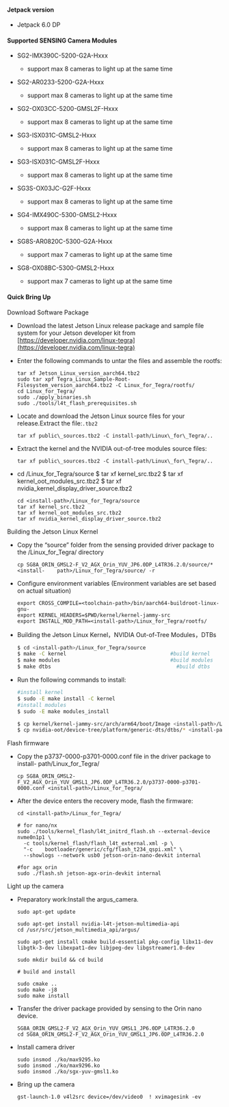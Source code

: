 #### Jetpack version

* Jetpack 6.0 DP

#### Supported SENSING Camera Modules

* SG2-IMX390C-5200-G2A-Hxxx

  * support max 8 cameras to light up at the same time
* SG2-AR0233-5200-G2A-Hxxx

  * support max 8 cameras to light up at the same time
* SG2-OX03CC-5200-GMSL2F-Hxxx

  * support max 8 cameras to light up at the same time
* SG3-ISX031C-GMSL2-Hxxx

  * support max 8 cameras to light up at the same time
* SG3-ISX031C-GMSL2F-Hxxx

  * support max 8 cameras to light up at the same time
* SG3S-OX03JC-G2F-Hxxx

  * support max 8 cameras to light up at the same time
* SG4-IMX490C-5300-GMSL2-Hxxx

  * support max 8 cameras to light up at the same time
* SG8S-AR0820C-5300-G2A-Hxxx

  * support max 7 cameras to light up at the same time
* SG8-OX08BC-5300-GMSL2-Hxxx

  * support max 7 cameras to light up at the same time

#### Quick Bring Up

Download Software Package

* Download the latest Jetson Linux release package and sample file system for your Jetson developer kit from [https://developer.nvidia.com/linux-tegra](https://developer.nvidia.com/linux-tegra)
* Enter the following commands to untar the files and assemble the rootfs:

  ```
  tar xf Jetson_Linux_version_aarch64.tbz2
  sudo tar xpf Tegra_Linux_Sample-Root-Filesystem_version_aarch64.tbz2 -C Linux_for_Tegra/rootfs/
  cd Linux_for_Tegra/
  sudo ./apply_binaries.sh
  sudo ./tools/l4t_flash_prerequisites.sh
  ```
* Locate and download the Jetson Linux source files for your release.Extract the file:`.tbz2`

  ```
  tar xf public\_sources.tbz2 -C install-path/Linux\_for\_Tegra/..
  ```
* Extract the kernel and the NVIDIA out-of-tree modules source files:

  ```
  tar xf public\_sources.tbz2 -C install-path/Linux\_for\_Tegra/..
  ```
* cd <install-path>/Linux\_for\_Tegra/source \$ tar xf kernel\_src.tbz2 \$ tar xf kernel\_oot\_modules\_src.tbz2 \$ tar xf nvidia\_kernel\_display\_driver\_source.tbz2

  ```
  cd <install-path>/Linux_for_Tegra/source
  tar xf kernel_src.tbz2
  tar xf kernel_oot_modules_src.tbz2
  tar xf nvidia_kernel_display_driver_source.tbz2
  ```

Building the Jetson Linux Kernel

* Copy the “source” folder from the sensing provided driver package to the <install-path>/Linux\_for\_Tegra/ directory

  ```
  cp SG8A_ORIN_GMSL2-F_V2_AGX_Orin_YUV_JP6.0DP_L4TR36.2.0/source/* <install-    path>/Linux_for_Tegra/source/ -r
  ```
* Configure environment variables (Environment variables are set based on actual situation)

  ```
  export CROSS_COMPILE=<toolchain-path>/bin/aarch64-buildroot-linux-gnu-
  export KERNEL_HEADERS=$PWD/kernel/kernel-jammy-src
  export INSTALL_MOD_PATH=<install-path>/Linux_for_Tegra/rootfs/
  ```
* Building the Jetson Linux Kernel，NVIDIA Out-of-Tree Modules，DTBs

  ```Bash
  $ cd <install-path>/Linux_for_Tegra/source
  $ make -C kernel                                  #build kernel
  $ make modules                                    #build modules
  $ make dtbs                                         #build dtbs
  ```
* Run the following commands to install:

  ```Bash
  #install kernel
  $ sudo -E make install -C kernel
  #install modules      
  $ sudo -E make modules_install 

  $ cp kernel/kernel-jammy-src/arch/arm64/boot/Image <install-path>/Linux_for_Tegra/kernel/Image
  $ cp nvidia-oot/device-tree/platform/generic-dts/dtbs/* <install-path>/Linux_for_Tegra/kernel/dtb/
  ```

Flash firmware

* Copy the p3737-0000-p3701-0000.conf file in the driver package to install-
  path/Linux_for_Tegra/

  ```
  cp SG8A_ORIN_GMSL2-F_V2_AGX_Orin_YUV_GMSL1_JP6.0DP_L4TR36.2.0/p3737-0000-p3701-0000.conf <install-path>/Linux_for_Tegra/
  ```
* After the device enters the recovery mode, flash the firmware:

  ```
  cd <install-path>/Linux_for_Tegra/

  # for nano/nx
  sudo ./tools/kernel_flash/l4t_initrd_flash.sh --external-device nvme0n1p1 \
    -c tools/kernel_flash/flash_l4t_external.xml -p \
    "-c    bootloader/generic/cfg/flash_t234_qspi.xml" \
    --showlogs --network usb0 jetson-orin-nano-devkit internal

  #for agx orin
  sudo ./flash.sh jetson-agx-orin-devkit internal
  ```

Light up the camera

* Preparatory work:Install the argus\_camera.

  ```
  sudo apt-get update

  sudo apt-get install nvidia-l4t-jetson-multimedia-api
  cd /usr/src/jetson_multimedia_api/argus/

  sudo apt-get install cmake build-essential pkg-config libx11-dev libgtk-3-dev libexpat1-dev libjpeg-dev libgstreamer1.0-dev

  sudo mkdir build && cd build

  # build and install

  sudo cmake ..
  sudo make -j8
  sudo make install
  ```
* Transfer the driver package provided by sensing to the Orin nano device.

  ```
  SG8A_ORIN_GMSL2-F_V2_AGX_Orin_YUV_GMSL1_JP6.0DP_L4TR36.2.0
  cd SG8A_ORIN_GMSL2-F_V2_AGX_Orin_YUV_GMSL1_JP6.0DP_L4TR36.2.0
  ```
* Install camera driver

  ```
  sudo insmod ./ko/max9295.ko
  sudo insmod ./ko/max9296.ko
  sudo insmod ./ko/sgx-yuv-gmsl1.ko
  ```
* Bring up the camera

  ```
  gst-launch-1.0 v4l2src device=/dev/video0  ! xvimagesink -ev
  ```
